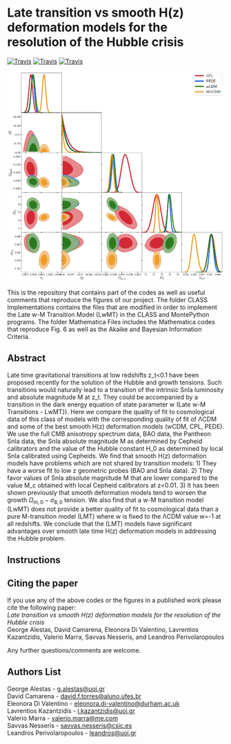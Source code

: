 # Late transition vs smooth H(z) deformation models for the resolution of the Hubble crisis

[![Travis](https://img.shields.io/badge/language-Mathematica-green.svg)]()
[![Travis](https://img.shields.io/badge/language-Python-yellow.svg)]()
[![Travis](https://img.shields.io/badge/language-C-lightgrey.svg)]()

<p align="center">
<img src="preview.PNG" width="900" title="preview" />
</p>

This is the repository that contains part of the codes as well as useful comments that reproduce the figures of our project. The folder CLASS Implementations contains the files that are modified in order to implement the Late w-M Transition Model (LwMT) in the CLASS and MontePython programs. The folder Mathematica Files includes the Mathematica codes that reproduce Fig. 6 as well as the Akaike and Bayesian Information Criteria.

## Abstract
Late time gravitational transitions at low redshifts z_t<0.1 have been proposed recently for the solution of the Hubble and growth tensions. Such transitions would naturally lead to a transition of the intrinsic SnIa luminosity and absolute magnitude M at z_t. They could be accompanied by a transition in the dark energy equation of state parameter w (Late w-M Transitions - LwMT}). Here we compare the quality of fit to cosmological data of this class of models with the corresponding quality of fit of ΛCDM and some of the best smooth H(z) deformation models (wCDM, CPL, PEDE). We use the full CMB anisotropy spectrum data, BAO data, the Pantheon SnIa data, the SnIa absolute magnitude M as determined by Cepheid calibrators and the value of the Hubble constant H_0 as determined by local SnIa calibrated using Cepheids.  We find that smooth H(z) deformation models have problems which are not shared by transition models: 1) They have a worse fit to low z geometric probes (BAO and SnIa data). 2) They favor values of SnIa absolute magnitude M that are lower compared to the value M_c obtained with local Cepheid calibrators at z<0.01. 3) It has been shown previously that smooth deformation models tend to worsen the growth $\Omega_\mathrm{m,0}-\sigma_\mathrm{8,0}$ tension. We also find that a w-M transition model (LwMT) does not provide a better quality of fit to cosmological data than a pure M-transition model (LMT) where w is fixed to the ΛCDM value w=-1 at all redshifts. We conclude that the (LMT) models have significant advantages over smooth late time H(z) deformation models in addressing the Hubble problem.


## Instructions


## Citing the paper 
If you use any of the above codes or the figures in a published work please cite the following paper:
<br>*Late transition vs smooth H(z) deformation models for the resolution of the Hubble crisis*
<br>George Alestas, David Camarena, Eleonora Di Valentino, Lavrentios Kazantzidis, Valerio Marra, Savvas Nesseris, and Leandros Perivolaropoulos

Any further questions/comments are welcome.


## Authors List
George Alestas - <g.alestas@uoi.gr>
<br>David Camarena - <david.f.torres@aluno.ufes.br>
<br>Eleonora Di Valentino - <eleonora.di-valentino@durham.ac.uk>
<br>Lavrentios Kazantzidis - <l.kazantzidis@uoi.gr>
<br>Valerio Marra - <valerio.marra@me.com>
<br>Savvas Nesseris - <savvas.nesseris@csic.es>
<br>Leandros Perivolaropoulos - <leandros@uoi.gr>
